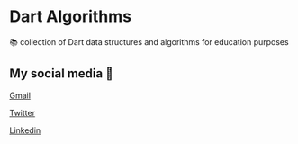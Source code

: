 # Dart Algorithms

📚 collection of Dart data structures and algorithms for education purposes

## My social media 🤪

[Gmail](mailto:n4ze3m@gmail.com)


[Twitter](https://twitter.com/juventusRuling)


[Linkedin](https://www.linkedin.com/in/muhammad-nazeem-5ab092180/)